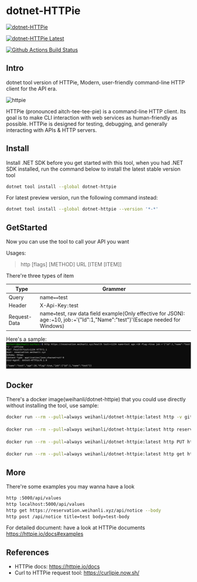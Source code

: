 # dotnet-HTTPie

[![dotnet-HTTPie](https://img.shields.io/nuget/v/dotnet-HTTPie)](https://www.nuget.org/packages/dotnet-HTTPie/)

[![dotnet-HTTPie Latest](https://img.shields.io/nuget/vpre/dotnet-HTTPie)](https://www.nuget.org/packages/dotnet-HTTPie/absoluteLatest)

[![Github Actions Build Status](https://github.com/WeihanLi/dotnet-HTTPie/workflows/default/badge.svg?branch=dev)](https://github.com/WeihanLi/dotnet-HTTPie/actions?query=workflow%default+branch%3Adev)

## Intro

dotnet tool version of HTTPie, Modern, user-friendly command-line HTTP client for the API era.

![httpie](https://raw.githubusercontent.com/httpie/httpie/master/docs/httpie-animation.gif)

HTTPie (pronounced aitch-tee-tee-pie) is a command-line HTTP client. Its goal is to make CLI interaction with web services as human-friendly as possible. HTTPie is designed for testing, debugging, and generally interacting with APIs & HTTP servers.

## Install

Install .NET SDK before you get started with this tool, when you had .NET SDK installed, run the command below to install the latest stable version tool

``` bash
dotnet tool install --global dotnet-httpie
```

For latest preview version, run the following command instead:

``` bash
dotnet tool install --global dotnet-httpie --version '*-*'
```

## GetStarted

Now you can use the tool to call your API you want

Usages:

> http [flags] [METHOD] URL [ITEM [ITEM]]

There're three types of item

Type | Grammer
-----|-------
Query| name`==`test
Header| X-Api-Key`:`test
Request-Data | name`=`test, raw data field example(Only effective for JSON): age`:=`10, job`:=`'{"Id":1,"Name":"test"}'(Escape needed for Windows)

Here's a sample: ![sample](./images/sample.png)

## Docker

There's a docker image(weihanli/dotnet-httpie) that you could use directly without installing the tool, use sample:

``` bash
docker run --rm --pull=always weihanli/dotnet-httpie:latest http -v github.com

docker run --rm --pull=always weihanli/dotnet-httpie:latest http reservation.weihanli.xyz/health job:='{"id":1,"name":"tester"}' --offline

docker run --rm --pull=always weihanli/dotnet-httpie:latest http PUT httpbin.org hello=world

docker run --rm --pull=always weihanli/dotnet-httpie:latest http get httpbin.org/status/400
```

## More

There're some examples you may wanna have a look

``` bash
http :5000/api/values
http localhost:5000/api/values
http get https://reservation.weihanli.xyz/api/notice --body
http post /api/notice title=test body=test-body
```

For detailed document: have a look at HTTPie documents <https://httpie.io/docs#examples>

## References

- HTTPie docs: <https://httpie.io/docs>
- Curl to HTTPie request tool: <https://curlipie.now.sh/>
